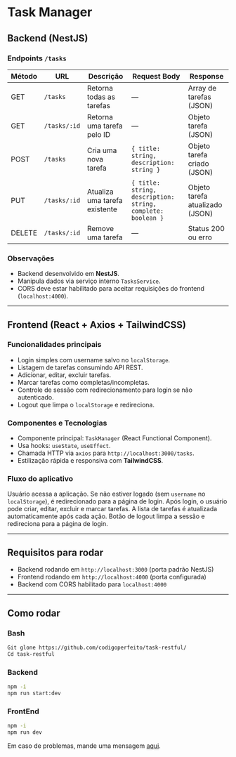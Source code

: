 # Task Manager

## Backend (NestJS)

### Endpoints `/tasks`

| Método | URL           | Descrição                     | Request Body                             | Response                     |
|--------|---------------|-------------------------------|----------------------------------------|------------------------------|
| GET    | `/tasks`      | Retorna todas as tarefas       | —                                      | Array de tarefas (JSON)       |
| GET    | `/tasks/:id`  | Retorna uma tarefa pelo ID     | —                                      | Objeto tarefa (JSON)          |
| POST   | `/tasks`      | Cria uma nova tarefa           | `{ title: string, description: string }` | Objeto tarefa criado (JSON)   |
| PUT    | `/tasks/:id`  | Atualiza uma tarefa existente  | `{ title: string, description: string, complete: boolean }` | Objeto tarefa atualizado (JSON) |
| DELETE | `/tasks/:id`  | Remove uma tarefa              | —                                      | Status 200 ou erro            |

### Observações

- Backend desenvolvido em **NestJS**.
- Manipula dados via serviço interno `TasksService`.
- CORS deve estar habilitado para aceitar requisições do frontend (`localhost:4000`).

---

## Frontend (React + Axios + TailwindCSS)

### Funcionalidades principais

- Login simples com username salvo no `localStorage`.
- Listagem de tarefas consumindo API REST.
- Adicionar, editar, excluir tarefas.
- Marcar tarefas como completas/incompletas.
- Controle de sessão com redirecionamento para login se não autenticado.
- Logout que limpa o `localStorage` e redireciona.

### Componentes e Tecnologias

- Componente principal: `TaskManager` (React Functional Component).
- Usa hooks: `useState`, `useEffect`.
- Chamada HTTP via `axios` para `http://localhost:3000/tasks`.
- Estilização rápida e responsiva com **TailwindCSS**.

### Fluxo do aplicativo

 Usuário acessa a aplicação. Se não estiver logado (sem `username` no `localStorage`), é redirecionado para a página de login.
 Após login, o usuário pode criar, editar, excluir e marcar tarefas.
 A lista de tarefas é atualizada automaticamente após cada ação.
 Botão de logout limpa a sessão e redireciona para a página de login.

---

## Requisitos para rodar

- Backend rodando em `http://localhost:3000` (porta padrão NestJS)
- Frontend rodando em `http://localhost:4000` (porta configurada)
- Backend com CORS habilitado para `localhost:4000`

---

## Como rodar

### Bash

```bash
Git glone https://github.com/codigoperfeito/task-restful/
Cd task-restful
```

### Backend

```bash
npm -i
npm run start:dev
```

### FrontEnd

```bash
npm -i
npm run dev
```

Em caso de problemas, mande uma mensagem [aqui](https://www.codigoperfeito.com.br).


